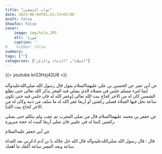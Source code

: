 ```yaml
---
title: "ثواب التعقيب"
date: 2023-06-04T01:21:13+03:00
draft: false
ShowToc: False
cover:
    image: img/hala.JPG
    alt: 'صورة'
    caption: ''
#    hidden: false
summary: 
tags: [""]
categories: ["الصلاة", "الدعاء والذكر"]
---
```

{{< youtube krG3Hzj42U8 >}}  
 <br>
عن أبي عمر عن الحسين بن علي عليهما‌السلام يقول قال
رسول الله صلى‌الله‌عليه‌وآله أيما امرء مسلم جلس في مصلاه الذي يصلي فيه الفجر
يذكر الله تعالى حتى تطلع الشمس كان له من الاجر كحاج بيت الله تعالى
[وغفر الله له فان جلس فيه حتى تكون ساعة تحل فيها الصلاة فصلى
ركعتين أو أربعا غفر الله له ما سلف من ذنبه وكان له من الاجر كحاج
بيت الله].

عن جعفر بن محمد عليهما‌السلام قال من صلى المغرب ثم عقب ولم يتكلم
حتى يصلي ركعتين كتبتا له في عليين فان صلى أربعا كتبت له حجة
مبرورة.

عن أبي جعفر عليه‌السلام
 
قال : قال رسول الله صلى‌الله‌عليه‌وآله قال الله جل جلاله يا بن آدم اذكرني بعد الغداة
ساعة وبعد العصر ساعة أكفك ما أهمك.


